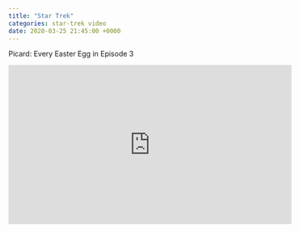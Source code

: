 ```yaml
---
title: "Star Trek"
categories: star-trek video
date: 2020-03-25 21:45:00 +0000
---
```

Picard: Every Easter Egg in Episode 3

<div><iframe width="560" height="315" src="https://www.youtube-nocookie.com/embed/XmzynbDSt80" frameborder="0" allow="accelerometer; autoplay; encrypted-media; gyroscope; picture-in-picture" allowfullscreen></iframe></div>